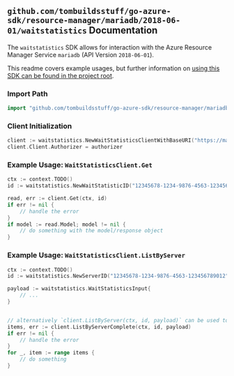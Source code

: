 
## `github.com/tombuildsstuff/go-azure-sdk/resource-manager/mariadb/2018-06-01/waitstatistics` Documentation

The `waitstatistics` SDK allows for interaction with the Azure Resource Manager Service `mariadb` (API Version `2018-06-01`).

This readme covers example usages, but further information on [using this SDK can be found in the project root](https://github.com/tombuildsstuff/go-azure-sdk/tree/main/docs).

### Import Path

```go
import "github.com/tombuildsstuff/go-azure-sdk/resource-manager/mariadb/2018-06-01/waitstatistics"
```


### Client Initialization

```go
client := waitstatistics.NewWaitStatisticsClientWithBaseURI("https://management.azure.com")
client.Client.Authorizer = authorizer
```


### Example Usage: `WaitStatisticsClient.Get`

```go
ctx := context.TODO()
id := waitstatistics.NewWaitStatisticID("12345678-1234-9876-4563-123456789012", "example-resource-group", "serverValue", "waitStatisticsIdValue")

read, err := client.Get(ctx, id)
if err != nil {
	// handle the error
}
if model := read.Model; model != nil {
	// do something with the model/response object
}
```


### Example Usage: `WaitStatisticsClient.ListByServer`

```go
ctx := context.TODO()
id := waitstatistics.NewServerID("12345678-1234-9876-4563-123456789012", "example-resource-group", "serverValue")

payload := waitstatistics.WaitStatisticsInput{
	// ...
}


// alternatively `client.ListByServer(ctx, id, payload)` can be used to do batched pagination
items, err := client.ListByServerComplete(ctx, id, payload)
if err != nil {
	// handle the error
}
for _, item := range items {
	// do something
}
```
